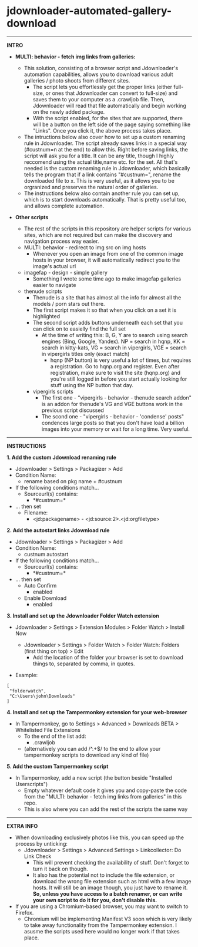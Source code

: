 # jdownloader-automated-gallery-download
---
  
**INTRO**
- **MULTI: behavior - fetch img links from galleries:**
  - This solution, consisting of a browser script and Jdownloader's automation capabilities, allows you to download various adult galleries / photo shoots from different sites.
    - The script lets you effortlessly get the proper links (either full-size, or ones that Jdownloader can convert to full-size) and saves them to your computer as a .crawljob file. Then, Jdownloader will read that file automatically and begin working on the newly added package.
    - With the script enabled, for the sites that are supported, there will be a button on the left side of the page saying something like "Links". Once you click it, the above process takes place.
  - The intructions below also cover how to set up a custom renaming rule in Jdownloader. The script already saves links in a special way (#custnum=n at the end) to allow this. Right before saving links, the script will ask you for a title. It can be any title, though I highly reccomend using the actual title,name etc. for the set. All that's needed is the custom renaming rule in Jdownloader, which basically tells the program that if a link contains "#custnum=", rename the downloaded file to x. This is very useful, as it allows you to be orgranized and preserves the natural order of galleries.
  - The instructions below also contain another rule you can set up, which is to start downloads automatically. That is pretty useful too, and allows complete automation.
  
- **Other scripts**
  - The rest of the scripts in this repository are helper scripts for various sites, which are not required but can make the discovery and navigation process way easier.
  - MULTI: behavior - redirect to img src on img hosts
    - Whenever you open an image from one of the common image hosts in your browser, it will automatically redirect you to the image's actual url
  - imagefap - design - simple gallery
    - Something I wrote some time ago to make imagefap galleries easier to navigate
  - thenude scirpts
    - Thenude is a site that has almost all the info for almost all the models / porn stars out there.
    - The first script makes it so that when you click on a set it is highlighted
    - The second script adds buttons underneath each set that you can click on to easielly find the full set
      - At the time of writing this: B, G, Y are to search using search engines (Bing, Google, Yandex). NP = search in hqnp, KK = search in kitty-kats, VG = search in vipergirls, VGE = search in vipergirls titles only (exact match)
        - hqnp (NP button) is very useful a lot of times, but requires a registration. Go to hqnp.org and register. Even after registration, make sure to visit the site (hqnp.org) and you're still logged in before you start actually looking for stuff using the NP button that day.
    - vipergirls scripts
      - The first one - "vipergirls - behavior - thenude search addon" is an addon for thenude's VG and VGE buttons work in the previous script discussed
      - The scond one - "vipergirls - behavior - 'condense' posts" condences large posts so that you don't have load a billion images into your memory or wait for a long time. Very useful.
  
---
  
**INSTRUCTIONS**
  
**1. Add the custom Jdownload renaming rule**
- Jdownloader > Settings > Packagizer > Add
- Condition Name:
  - rename based on pkg name + #custnum
- If the following conditions match...
  - Sourceurl(s) contains:
    - \*#custnum=\*
- ... then set
  - Filename:
    - \<jd:packagename\> - \<jd:source:2\>.\<jd:orgfiletype\>
    
**2. Add the autostart links Jdownload rule**
- Jdownloader > Settings > Packagizer > Add
- Condition Name:
  - custnum autostart
- If the following conditions match...
  - Sourceurl(s) contains:
    - \*#custnum=\*
- ... then set
  - Auto Confirm
    - enabled
  - Enable Download
    - enabled
  
**3. Install and set up the Jdownloader Folder Watch extension**
- Jdownloader > Settings > Extension Modules > Folder Watch > Install Now
  - Jdownloader > Settings > Folder Watch > Folder Watch: Folders (first thing on top) > Edit
    - Add the location of the folder your browser is set to download things to, separated by comma, in quotes.
  
- Example:
```
[
 "folderwatch",
 "C:\Users\john\Downloads"
]
```
  
**4. Install and set up the Tampermonkey extension for your web-browser**
- In Tampermonkey, go to Settings > Advanced > Downloads BETA > Whitelisted File Extensions
  - To the end of the list add:
    - .crawljob
  - (alternatively you can add /^.+$/ to the end to allow your tampermonkey scripts to download any kind of file)
  
**5. Add the custom Tampermonkey script**
- In Tampermonkey, add a new script (the button beside "Installed Userscripts")
  - Empty whatever default code it gives you and copy-paste the code from the "MULTI: behavior - fetch img links from galleries" in this repo.
  - This is also where you can add the rest of the scripts the same way
  
---
  
**EXTRA INFO**
- When downloading exclusively photos like this, you can speed up the process by unticking:
  - Jdownloader > Settings > Advanced Settings > Linkcollector: Do Link Check
    - This will prevent checking the availability of stuff. Don't forget to turn it back on though.
    - It also has the potential not to include the file extension, or download the wrong file extension such as html with a few image hosts. It will still be an image though, you just have to rename it. **So, unless you have access to a batch renamer, or can write your own script to do it for you, don't disable this.**
- If you are using a Chromium-based browser, you may want to switch to Firefox.
  - Chromium will be implementing Manifest V3 soon which is very likely to take away functionality from the Tampermonkey extension. I asusme the scripts used here would no longer work if that takes place.
